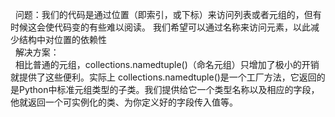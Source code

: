 &nbsp;&nbsp;问题：我们的代码是通过位置（即索引，或下标）来访问列表或者元组的，但有时候这会使代码变的有些难以阅读。
我们希望可以通过名称来访问元素，以此减少结构中对位置的依赖性<br>
&nbsp;&nbsp;解决方案：<br>
&nbsp;&nbsp;相比普通的元组，collections.namedtuple()（命名元组）只增加了极小的开销就提供了这些便利。实际上
collections.namedtuple()是一个工厂方法，它返回的是Python中标准元组类型的子类。我们提供给它一个类型名称以及相应的字段，他就返回一个可实例化的类、为你定义好的字段传入值等。
